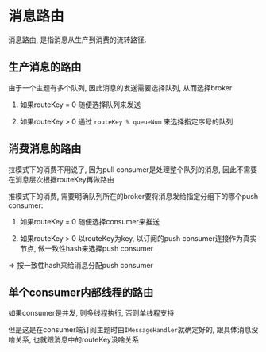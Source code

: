 # 消息路由

消息路由, 是指消息从生产到消费的流转路径.

## 生产消息的路由

由于一个主题有多个队列, 因此消息的发送需要选择队列, 从而选择broker

1. 如果routeKey = 0
随便选择队列来发送

2. 如果routeKey > 0
通过 `routeKey % queueNum` 来选择指定序号的队列

## 消费消息的路由

拉模式下的消费不用说了, 因为pull consumer是处理整个队列的消息, 因此不需要在消息层次根据routeKey再做路由

推模式下的消费, 需要明确队列所在的broker要将消息发给指定分组下的哪个push consumer:

1. 如果routeKey = 0
随便选择consumer来推送

2. 如果routeKey > 0
以routeKey为key, 以订阅的push consumer连接作为真实节点, 做一致性hash来选择push consumer

=> 按一致性hash来给消息分配push consumer


## 单个consumer内部线程的路由

如果consumer是并发, 则多线程执行, 否则单线程支持

但是这是在consumer端订阅主题时由`IMessageHandler`就确定好的, 跟具体消息没啥关系, 也就跟消息中的routeKey没啥关系